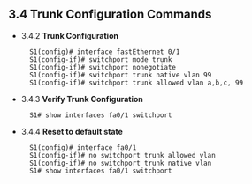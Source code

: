 ## 3.4 Trunk Configuration Commands

- 3.4.2 **Trunk Configuration**

        S1(config)# interface fastEthernet 0/1
        S1(config-if)# switchport mode trunk
        S1(config-if)# switchport nonegotiate
        S1(config-if)# switchport trunk native vlan 99
        S1(config-if)# switchport trunk allowed vlan a,b,c, 99

- 3.4.3 **Verify Trunk Configuration**

        S1# show interfaces fa0/1 switchport

- 3.4.4 **Reset to default state**

        S1(config)# interface fa0/1
        S1(config-if)# no switchport trunk allowed vlan
        S1(config-if)# no switchport trunk native vlan
        S1# show interfaces fa0/1 switchport